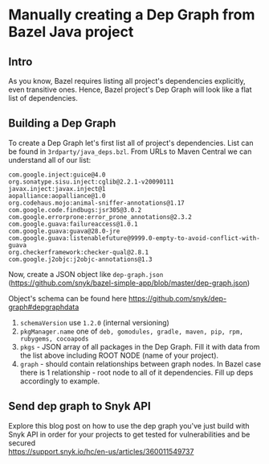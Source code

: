 # Manually creating a Dep Graph from Bazel Java project

## Intro
As you know, Bazel requires listing all project's dependencies explicitly, even transitive ones.
Hence, Bazel project's Dep Graph will look like a flat list of dependencies.

## Building a Dep Graph
To create a Dep Graph let's first list all of project's dependencies.
List can be found in `3rdparty/java_deps.bzl`. From URLs to Maven Central we can understand all of our list:

```
com.google.inject:guice@4.0
org.sonatype.sisu.inject:cglib@2.2.1-v20090111
javax.inject:javax.inject@1
aopalliance:aopalliance@1.0
org.codehaus.mojo:animal-sniffer-annotations@1.17
com.google.code.findbugs:jsr305@3.0.2
com.google.errorprone:error_prone_annotations@2.3.2
com.google.guava:failureaccess@1.0.1
com.google.guava:guava@28.0-jre
com.google.guava:listenablefuture@9999.0-empty-to-avoid-conflict-with-guava
org.checkerframework:checker-qual@2.8.1
com.google.j2objc:j2objc-annotations@1.3
```

Now, create a JSON object like `dep-graph.json` (https://github.com/snyk/bazel-simple-app/blob/master/dep-graph.json)

Object's schema can be found here https://github.com/snyk/dep-graph#depgraphdata

1. `schemaVersion` use `1.2.0` (internal versioning)
2. `pkgManager.name` one of `deb, gomodules, gradle, maven, pip, rpm, rubygems, cocoapods`
3. `pkgs` - JSON array of all packages in the Dep Graph. Fill it with data from the list above including ROOT NODE (name of your project).
4. `graph` - should contain relationships between graph nodes. In Bazel case there is 1 relationship - root node to all of it dependencies.
Fill up deps accordingly to example.

## Send dep graph to Snyk API
Explore this blog post on how to use the dep graph you've just build with Snyk API in order for your projects to get tested for vulnerabilities and be secured \
https://support.snyk.io/hc/en-us/articles/360011549737
